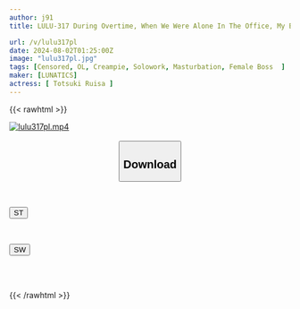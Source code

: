 ```yaml
---
author: j91
title: LULU-317 During Overtime, When We Were Alone In The Office, My Beautiful-legged Female Boss Was Secretly Masturbating With Her Legs Spread Wide, So I Couldn't Help But Jerk Off In Front Of Her, And It Developed Into A Trembling, Convulsing, Orgasmic Sex That I Came Inside Her Many Times. Ruisa Tsukizuki

url: /v/lulu317pl
date: 2024-08-02T01:25:00Z
image: "lulu317pl.jpg"
tags: [Censored, OL, Creampie, Solowork, Masturbation, Female Boss	]
maker: [LUNATICS]
actress: [ Totsuki Ruisa ]
---
```



{{< rawhtml >}}

<div class="video" data-videoid="BQvdDaLQMlSyBaz">
    <a href="javascript:;">
        <img src="/v/lulu317pl/lulu317pl.jpg" width="WIDTH" height="HEIGHT" alt="lulu317pl.mp4" loading="lazy">
    </a>
</div>

<script type="text/javascript" src="https://j91.asia/asset/on-demand-st.js"></script>

<br>
  <link rel="stylesheet" href="https://j91.asia/asset/bs5.css">
  
  <center>
  <button class="btn btn-primary" type="button" data-bs-toggle="collapse" data-bs-target=".multi-collapse" aria-expanded="false" aria-controls="multiCollapseExample1 multiCollapseExample2"><h2>Download</h2></button></center>
</p>
<div class="row">
  <div class="col">
    <div class="collapse multi-collapse" id="multiCollapseExample1">
      <div class="card card-body">
	      	      <br>
<div class="buttons">  
<p><a href="/v/lulu317pl/st.html" target="_blank"><button class="btn-hover color-3"><i class="fa fa-download"></i> ST</button></a></p></div>
    </div>
  </div>
</div>
  <div class="col">
    <div class="collapse multi-collapse" id="multiCollapseExample2">
      <div class="card card-body">
	      <br>
<div class="buttons">
<p><a href="/v/lulu317pl/sw.html" target="_blank"><button class="btn-hover color-2"><i class="fa fa-download"></i> SW</button></a></p></div>
<br><br>
      </div>
    </div>
  </div>
</div>

{{< /rawhtml >}}